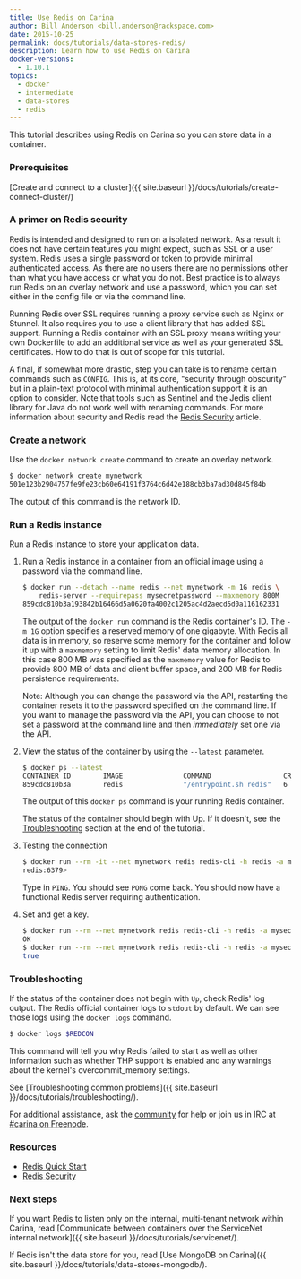 ```yaml
---
title: Use Redis on Carina
author: Bill Anderson <bill.anderson@rackspace.com>
date: 2015-10-25
permalink: docs/tutorials/data-stores-redis/
description: Learn how to use Redis on Carina
docker-versions:
  - 1.10.1
topics:
  - docker
  - intermediate
  - data-stores
  - redis
---
```


This tutorial describes using Redis on Carina so you can store data in a container.

### Prerequisites

[Create and connect to a cluster]({{ site.baseurl }}/docs/tutorials/create-connect-cluster/)

### A primer on Redis security

Redis is intended and designed to run on a isolated network. As a result it does not have certain features you might expect, such as SSL or a user system. Redis uses a single password or token to provide minimal authenticated access. As there are no users there are no permissions other than what you have access or what you do not. Best practice is to always run Redis on an overlay network and use a password, which you can set either in the config file or via the command line.

Running Redis over SSL requires running a proxy service such as Nginx or Stunnel. It also requires you to use a client library that has added SSL support. Running a Redis container with an SSL proxy means writing your own Dockerfile to add an additional service as well as your generated SSL certificates. How to do that is out of scope for this tutorial.

A final, if somewhat more drastic, step you can take is to rename certain commands such as `CONFIG`. This is, at its core, "security through obscurity" but in a plain-text protocol with minimal authentication support it is an option to consider. Note that tools such as Sentinel and the Jedis client library for Java do not work well with renaming commands. For more information about security and Redis read the [Redis Security](http://redis.io/topics/security) article.

### Create a network

Use the `docker network create` command to create an overlay network.

```bash
$ docker network create mynetwork
501e123b2904757fe9fe23cb60e64191f3764c6d42e188cb3ba7ad30d845f84b
```

The output of this command is the network ID.

### Run a Redis instance

Run a Redis instance to store your application data.

1. Run a Redis instance in a container from an official image using a
   password via the command line.

    ```bash
    $ docker run --detach --name redis --net mynetwork -m 1G redis \
	    redis-server --requirepass mysecretpassword --maxmemory 800M
    859cdc810b3a193842b16466d5a0620fa4002c1205ac4d2aecd5d0a116162331
    ```

    The output of the `docker run` command is the Redis container's ID. The `-m 1G` option specifies a reserved memory of one gigabyte. With Redis all data is in memory, so reserve some memory for the container and follow it up with a `maxmemory` setting to limit Redis' data memory allocation. In this case 800 MB was specified as the `maxmemory` value for Redis to provide 800 MB of data and client buffer space, and 200 MB for Redis persistence requirements.

    Note: Although you can change the password via the API, restarting the container resets it to the password specified on the command line. If you want to manage the password via the API, you can choose to not set a password at the command line and then *immediately* set one via the API.

1. View the status of the container by using the `--latest` parameter.

    ```bash
    $ docker ps --latest
    CONTAINER ID        IMAGE               COMMAND                  CREATED             STATUS              PORTS               NAMES
    859cdc810b3a        redis               "/entrypoint.sh redis"   6 minutes ago       Up 6 minutes        6379/tcp            fc6b9aa0-87fc-41b8-a421-21d1bb8469f0-n2/redis
    ```

    The output of this `docker ps` command is your running Redis container.

    The status of the container should begin with Up. If it doesn't, see the [Troubleshooting](#troubleshooting) section at the end of the tutorial.

1. Testing the connection

    ```bash
    $ docker run --rm -it --net mynetwork redis redis-cli -h redis -a mysecretpassword
    redis:6379>
    ```

    Type in `PING`. You should see `PONG` come back. You should now have a functional Redis server requiring authentication.

1.  Set and get a key.

    ```bash
    $ docker run --rm --net mynetwork redis redis-cli -h redis -a mysecretpassword set redis:on:carina true
    OK
    $ docker run --rm --net mynetwork redis redis-cli -h redis -a mysecretpassword get redis:on:carina
    true
    ```

### Troubleshooting

If the status of the container does not begin with `Up`, check Redis' log output. The Redis official container logs to `stdout` by default. We can see those logs using the `docker logs` command.

```bash
$ docker logs $REDCON
```

This command will tell you why Redis failed to start as well as other information such as whether THP support is enabled and any warnings about the kernel's overcommit_memory settings.

See [Troubleshooting common problems]({{ site.baseurl }}/docs/tutorials/troubleshooting/).

For additional assistance, ask the [community](https://community.getcarina.com/) for help or join us in IRC at [#carina on Freenode](http://webchat.freenode.net/?channels=carina).

### Resources

* [Redis Quick Start](http://redis.io/topics/quickstart)
* [Redis Security](http://redis.io/topics/security)

### Next steps

If you want Redis to listen only on the internal, multi-tenant network within Carina, read [Communicate between containers over the ServiceNet internal network]({{ site.baseurl }}/docs/tutorials/servicenet/).

If Redis isn't the data store for you, read [Use MongoDB on Carina]({{ site.baseurl }}/docs/tutorials/data-stores-mongodb/).
